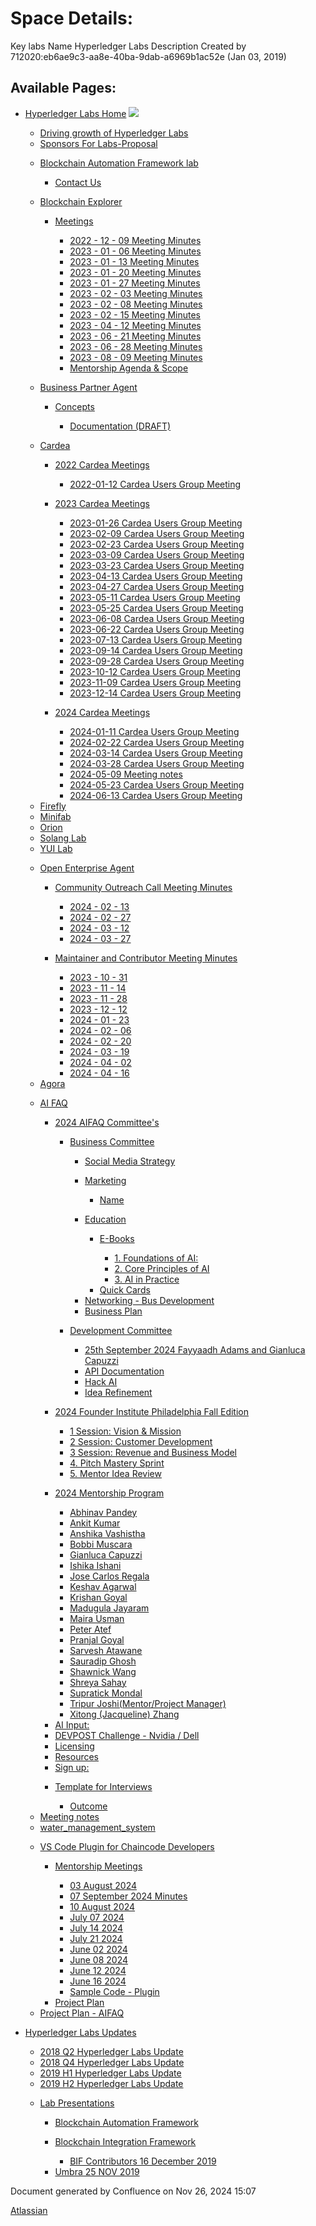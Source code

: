 # Space Details:

Key labs Name Hyperledger Labs Description Created by 712020:eb6ae9c3-aa8e-40ba-9dab-a6969b1ac52e (Jan 03, 2019)

## Available Pages:

- [Hyperledger Labs Home](Hyperledger-Labs-Home_20283400.html) ![](images/icons/contenttypes/home_page_16.png)
  
  - [Driving growth of Hyperledger Labs](Driving-growth-of-Hyperledger-Labs_20285092.html)
  
  <!--THE END-->
  
  - [Sponsors For Labs-Proposal](Sponsors-For-Labs-Proposal_20285141.html)
  
  <!--THE END-->
  
  - [Blockchain Automation Framework lab](Blockchain-Automation-Framework-lab_20283434.html)
    
    - [Contact Us](Contact-Us_20285135.html)
  
  <!--THE END-->
  
  - [Blockchain Explorer](Blockchain-Explorer_20294340.html)
    
    - [Meetings](Meetings_20290580.html)
      
      - [2022 - 12 - 09 Meeting Minutes](2022---12---09-Meeting-Minutes_20283441.html)
      
      <!--THE END-->
      
      - [2023 - 01 - 06 Meeting Minutes](2023---01---06-Meeting-Minutes_20290593.html)
      
      <!--THE END-->
      
      - [2023 - 01 - 13 Meeting Minutes](2023---01---13-Meeting-Minutes_20290597.html)
      
      <!--THE END-->
      
      - [2023 - 01 - 20 Meeting Minutes](2023---01---20-Meeting-Minutes_20294354.html)
      
      <!--THE END-->
      
      - [2023 - 01 - 27 Meeting Minutes](2023---01---27-Meeting-Minutes_20290609.html)
      
      <!--THE END-->
      
      - [2023 - 02 - 03 Meeting Minutes](2023---02---03-Meeting-Minutes_20290605.html)
      
      <!--THE END-->
      
      - [2023 - 02 - 08 Meeting Minutes](2023---02---08-Meeting-Minutes_20290601.html)
      
      <!--THE END-->
      
      - [2023 - 02 - 15 Meeting Minutes](2023---02---15-Meeting-Minutes_20294363.html)
      
      <!--THE END-->
      
      - [2023 - 04 - 12 Meeting Minutes](2023---04---12-Meeting-Minutes_20290615.html)
      
      <!--THE END-->
      
      - [2023 - 06 - 21 Meeting Minutes](2023---06---21-Meeting-Minutes_20290819.html)
      
      <!--THE END-->
      
      - [2023 - 06 - 28 Meeting Minutes](2023---06---28-Meeting-Minutes_20290839.html)
      
      <!--THE END-->
      
      - [2023 - 08 - 09 Meeting Minutes](2023---08---09-Meeting-Minutes_20290863.html)
      
      <!--THE END-->
      
      - [Mentorship Agenda &amp; Scope](20290755.html)
  
  <!--THE END-->
  
  - [Business Partner Agent](Business-Partner-Agent_20283439.html)
    
    - [Concepts](Concepts_20294307.html)
      
      - [Documentation (DRAFT)](20285194.html)
  
  <!--THE END-->
  
  - [Cardea](Cardea_20290619.html)
    
    - [2022 Cardea Meetings](2022-Cardea-Meetings_20294376.html)
      
      - [2022-01-12 Cardea Users Group Meeting](2022-01-12-Cardea-Users-Group-Meeting_20290743.html)
    
    <!--THE END-->
    
    - [2023 Cardea Meetings](2023-Cardea-Meetings_20294370.html)
      
      - [2023-01-26 Cardea Users Group Meeting](2023-01-26-Cardea-Users-Group-Meeting_20290731.html)
      
      <!--THE END-->
      
      - [2023-02-09 Cardea Users Group Meeting](2023-02-09-Cardea-Users-Group-Meeting_20290717.html)
      
      <!--THE END-->
      
      - [2023-02-23 Cardea Users Group Meeting](2023-02-23-Cardea-Users-Group-Meeting_20290703.html)
      
      <!--THE END-->
      
      - [2023-03-09 Cardea Users Group Meeting](2023-03-09-Cardea-Users-Group-Meeting_20290689.html)
      
      <!--THE END-->
      
      - [2023-03-23 Cardea Users Group Meeting](2023-03-23-Cardea-Users-Group-Meeting_20290677.html)
      
      <!--THE END-->
      
      - [2023-04-13 Cardea Users Group Meeting](2023-04-13-Cardea-Users-Group-Meeting_20294373.html)
      
      <!--THE END-->
      
      - [2023-04-27 Cardea Users Group Meeting](2023-04-27-Cardea-Users-Group-Meeting_20290655.html)
      
      <!--THE END-->
      
      - [2023-05-11 Cardea Users Group Meeting](2023-05-11-Cardea-Users-Group-Meeting_20290763.html)
      
      <!--THE END-->
      
      - [2023-05-25 Cardea Users Group Meeting](2023-05-25-Cardea-Users-Group-Meeting_20290783.html)
      
      <!--THE END-->
      
      - [2023-06-08 Cardea Users Group Meeting](2023-06-08-Cardea-Users-Group-Meeting_20290801.html)
      
      <!--THE END-->
      
      - [2023-06-22 Cardea Users Group Meeting](2023-06-22-Cardea-Users-Group-Meeting_20290827.html)
      
      <!--THE END-->
      
      - [2023-07-13 Cardea Users Group Meeting](2023-07-13-Cardea-Users-Group-Meeting_20290845.html)
      
      <!--THE END-->
      
      - [2023-09-14 Cardea Users Group Meeting](2023-09-14-Cardea-Users-Group-Meeting_20290867.html)
      
      <!--THE END-->
      
      - [2023-09-28 Cardea Users Group Meeting](2023-09-28-Cardea-Users-Group-Meeting_20290890.html)
      
      <!--THE END-->
      
      - [2023-10-12 Cardea Users Group Meeting](2023-10-12-Cardea-Users-Group-Meeting_20290898.html)
      
      <!--THE END-->
      
      - [2023-11-09 Cardea Users Group Meeting](2023-11-09-Cardea-Users-Group-Meeting_20290931.html)
      
      <!--THE END-->
      
      - [2023-12-14 Cardea Users Group Meeting](2023-12-14-Cardea-Users-Group-Meeting_20290987.html)
    
    <!--THE END-->
    
    - [2024 Cardea Meetings](2024-Cardea-Meetings_20294494.html)
      
      - [2024-01-11 Cardea Users Group Meeting](2024-01-11-Cardea-Users-Group-Meeting_20290999.html)
      
      <!--THE END-->
      
      - [2024-02-22 Cardea Users Group Meeting](2024-02-22-Cardea-Users-Group-Meeting_20291054.html)
      
      <!--THE END-->
      
      - [2024-03-14 Cardea Users Group Meeting](2024-03-14-Cardea-Users-Group-Meeting_20291069.html)
      
      <!--THE END-->
      
      - [2024-03-28 Cardea Users Group Meeting](2024-03-28-Cardea-Users-Group-Meeting_20291080.html)
      
      <!--THE END-->
      
      - [2024-05-09 Meeting notes](2024-05-09-Meeting-notes_20291091.html)
      
      <!--THE END-->
      
      - [2024-05-23 Cardea Users Group Meeting](2024-05-23-Cardea-Users-Group-Meeting_20291196.html)
      
      <!--THE END-->
      
      - [2024-06-13 Cardea Users Group Meeting](2024-06-13-Cardea-Users-Group-Meeting_20291273.html)
  
  <!--THE END-->
  
  - [Firefly](Firefly_20285224.html)
  
  <!--THE END-->
  
  - [Minifab](Minifab_20283436.html)
  
  <!--THE END-->
  
  - [Orion](Orion_20294321.html)
  
  <!--THE END-->
  
  - [Solang Lab](Solang-Lab_20290562.html)
  
  <!--THE END-->
  
  - [YUI Lab](YUI-Lab_20294317.html)
  
  <!--THE END-->
  
  - [Open Enterprise Agent](Open-Enterprise-Agent_20290912.html)
    
    - [Community Outreach Call Meeting Minutes](Community-Outreach-Call-Meeting-Minutes_20291048.html)
      
      - [2024 - 02 - 13](2024---02---13_20291050.html)
      
      <!--THE END-->
      
      - [2024 - 02 - 27](2024---02---27_20291060.html)
      
      <!--THE END-->
      
      - [2024 - 03 - 12](2024---03---12_20291064.html)
      
      <!--THE END-->
      
      - [2024 - 03 - 27](2024---03---27_20291077.html)
    
    <!--THE END-->
    
    - [Maintainer and Contributor Meeting Minutes](Maintainer-and-Contributor-Meeting-Minutes_20283447.html)
      
      - [2023 - 10 - 31](2023---10---31_20290927.html)
      
      <!--THE END-->
      
      - [2023 - 11 - 14](2023---11---14_20294462.html)
      
      <!--THE END-->
      
      - [2023 - 11 - 28](2023---11---28_20290974.html)
      
      <!--THE END-->
      
      - [2023 - 12 - 12](2023---12---12_20283449.html)
      
      <!--THE END-->
      
      - [2024 - 01 - 23](2024---01---23_20291024.html)
      
      <!--THE END-->
      
      - [2024 - 02 - 06](2024---02---06_20291029.html)
      
      <!--THE END-->
      
      - [2024 - 02 - 20](2024---02---20_20291052.html)
      
      <!--THE END-->
      
      - [2024 - 03 - 19](2024---03---19_20291075.html)
      
      <!--THE END-->
      
      - [2024 - 04 - 02](2024---04---02_20291086.html)
      
      <!--THE END-->
      
      - [2024 - 04 - 16](2024---04---16_20291089.html)
  
  <!--THE END-->
  
  - [Agora](Agora_20290945.html)
  
  <!--THE END-->
  
  - [AI FAQ](AI-FAQ_20290949.html)
    
    - [2024 AIFAQ Committee's](2024-AIFAQ-Committee%27s_20291026.html)
      
      - [Business Committee](Business-Committee_20291222.html)
        
        - [Social Media Strategy](Social-Media-Strategy_20291305.html)
        
        <!--THE END-->
        
        - [Marketing](Marketing_20291319.html)
          
          - [Name](Name_27427295.html)
        
        <!--THE END-->
        
        - [Education](Education_20291347.html)
          
          - [E-Books](E-Books_20291363.html)
            
            - [1. Foundations of AI:](20291408.html)
            
            <!--THE END-->
            
            - [2. Core Principles of AI](2.-Core-Principles-of-AI_20291414.html)
            
            <!--THE END-->
            
            - [3. AI in Practice](3.-AI-in-Practice_20294938.html)
          
          <!--THE END-->
          
          - [Quick Cards](Quick-Cards_27460199.html)
        
        <!--THE END-->
        
        - [Networking - Bus Development](Networking---Bus-Development_20291279.html)
        
        <!--THE END-->
        
        - [Business Plan](Business-Plan_20291378.html)
      
      <!--THE END-->
      
      - [Development Committee](Development-Committee_20291249.html)
        
        - [25th September 2024 Fayyaadh Adams and Gianluca Capuzzi](25th-September-2024-Fayyaadh-Adams-and-Gianluca-Capuzzi_20291416.html)
        
        <!--THE END-->
        
        - [API Documentation](API-Documentation_20291351.html)
        
        <!--THE END-->
        
        - [Hack AI](Hack-AI_20291400.html)
        
        <!--THE END-->
        
        - [Idea Refinement](Idea-Refinement_20294967.html)
    
    <!--THE END-->
    
    - [2024 Founder Institute Philadelphia Fall Edition](2024-Founder-Institute-Philadelphia-Fall-Edition_20291388.html)
      
      - [1 Session: Vision &amp; Mission](20291398.html)
      
      <!--THE END-->
      
      - [2 Session: Customer Development](20291391.html)
      
      <!--THE END-->
      
      - [3 Session: Revenue and Business Model](20291411.html)
      
      <!--THE END-->
      
      - [4. Pitch Mastery Sprint](4.-Pitch-Mastery-Sprint_25395551.html)
      
      <!--THE END-->
      
      - [5. Mentor Idea Review](5.-Mentor-Idea-Review_29753679.html)
    
    <!--THE END-->
    
    - [2024 Mentorship Program](2024-Mentorship-Program_20291094.html)
      
      - [Abhinav Pandey](Abhinav-Pandey_20291149.html)
      
      <!--THE END-->
      
      - [Ankit Kumar](Ankit-Kumar_20291162.html)
      
      <!--THE END-->
      
      - [Anshika Vashistha](Anshika-Vashistha_20291166.html)
      
      <!--THE END-->
      
      - [Bobbi Muscara](Bobbi-Muscara_20291141.html)
      
      <!--THE END-->
      
      - [Gianluca Capuzzi](Gianluca-Capuzzi_20291220.html)
      
      <!--THE END-->
      
      - [Ishika Ishani](Ishika-Ishani_20291188.html)
      
      <!--THE END-->
      
      - [Jose Carlos Regala](Jose-Carlos-Regala_20291174.html)
      
      <!--THE END-->
      
      - [Keshav Agarwal](Keshav-Agarwal_20291356.html)
      
      <!--THE END-->
      
      - [Krishan Goyal](Krishan-Goyal_20283457.html)
      
      <!--THE END-->
      
      - [Madugula Jayaram](Madugula-Jayaram_20291265.html)
      
      <!--THE END-->
      
      - [Maira Usman](Maira-Usman_20291179.html)
      
      <!--THE END-->
      
      - [Peter Atef](Peter-Atef_20283453.html)
      
      <!--THE END-->
      
      - [Pranjal Goyal](Pranjal-Goyal_20291202.html)
      
      <!--THE END-->
      
      - [Sarvesh Atawane](Sarvesh-Atawane_20291146.html)
      
      <!--THE END-->
      
      - [Sauradip Ghosh](Sauradip-Ghosh_20291214.html)
      
      <!--THE END-->
      
      - [Shawnick Wang](Shawnick-Wang_20294660.html)
      
      <!--THE END-->
      
      - [Shreya Sahay](Shreya-Sahay_20291209.html)
      
      <!--THE END-->
      
      - [Supratick Mondal](Supratick-Mondal_20291257.html)
      
      <!--THE END-->
      
      - [Tripur Joshi(Mentor/Project Manager)](20283459.html)
      
      <!--THE END-->
      
      - [Xitong (Jacqueline) Zhang](20294699.html)
    
    <!--THE END-->
    
    - [AI Input:](20291014.html)
    
    <!--THE END-->
    
    - [DEVPOST Challenge - Nvidia / Dell](20291402.html)
    
    <!--THE END-->
    
    - [Licensing](Licensing_20291033.html)
    
    <!--THE END-->
    
    - [Resources](Resources_20283451.html)
    
    <!--THE END-->
    
    - [Sign up:](20291374.html)
    
    <!--THE END-->
    
    - [Template for Interviews](Template-for-Interviews_20291185.html)
      
      - [Outcome](Outcome_20294603.html)
  
  <!--THE END-->
  
  - [Meeting notes](Meeting-notes_20294536.html)
  
  <!--THE END-->
  
  - [water\_management\_system](water_management_system_20294553.html)
  
  <!--THE END-->
  
  - [VS Code Plugin for Chaincode Developers](VS-Code-Plugin-for-Chaincode-Developers_20294626.html)
    
    - [Mentorship Meetings](Mentorship-Meetings_20294627.html)
      
      - [03 August 2024](03-August-2024_20291367.html)
      
      <!--THE END-->
      
      - [07 September 2024 Minutes](07-September-2024-Minutes_20291376.html)
      
      <!--THE END-->
      
      - [10 August 2024](10-August-2024_20291372.html)
      
      <!--THE END-->
      
      - [July 07 2024](July-07-2024_20291361.html)
      
      <!--THE END-->
      
      - [July 14 2024](July-14-2024_20294773.html)
      
      <!--THE END-->
      
      - [July 21 2024](July-21-2024_20294785.html)
      
      <!--THE END-->
      
      - [June 02 2024](June-02-2024_20294628.html)
      
      <!--THE END-->
      
      - [June 08 2024](June-08-2024_20291267.html)
      
      <!--THE END-->
      
      - [June 12 2024](June-12-2024_20291269.html)
      
      <!--THE END-->
      
      - [June 16 2024](June-16-2024_20294697.html)
      
      <!--THE END-->
      
      - [Sample Code - Plugin](Sample-Code---Plugin_59802048.html)
    
    <!--THE END-->
    
    - [Project Plan](Project-Plan_20294720.html)
  
  <!--THE END-->
  
  - [Project Plan - AIFAQ](Project-Plan---AIFAQ_20291349.html)
- [Hyperledger Labs Updates](Hyperledger-Labs-Updates_20283443.html)
  
  - [2018 Q2 Hyperledger Labs Update](2018-Q2-Hyperledger-Labs-Update_20284838.html)
  
  <!--THE END-->
  
  - [2018 Q4 Hyperledger Labs Update](2018-Q4-Hyperledger-Labs-Update_20284852.html)
  
  <!--THE END-->
  
  - [2019 H1 Hyperledger Labs Update](2019-H1-Hyperledger-Labs-Update_20283426.html)
  
  <!--THE END-->
  
  - [2019 H2 Hyperledger Labs Update](2019-H2-Hyperledger-Labs-Update_20284939.html)
  
  <!--THE END-->
  
  - [Lab Presentations](Lab-Presentations_20294158.html)
    
    - [Blockchain Automation Framework](Blockchain-Automation-Framework_20283430.html)
    
    <!--THE END-->
    
    - [Blockchain Integration Framework](Blockchain-Integration-Framework_20294167.html)
      
      - [BIF Contributors 16 December 2019](BIF-Contributors-16-December-2019_20285083.html)
    
    <!--THE END-->
    
    - [Umbra 25 NOV 2019](Umbra-25-NOV-2019_20285077.html)

Document generated by Confluence on Nov 26, 2024 15:07

[Atlassian](http://www.atlassian.com/)
